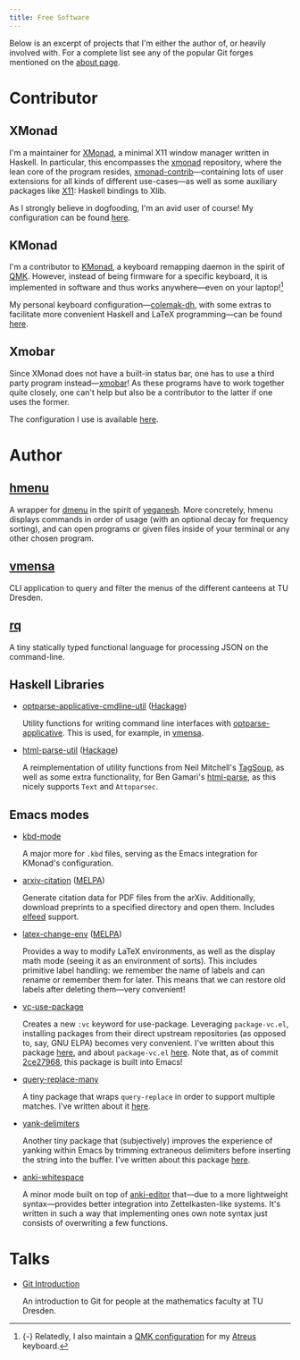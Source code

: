 ```yaml
---
title: Free Software
---
```


Below is an excerpt of projects that I'm either the author of, or heavily involved with.
For a complete list see any of the popular Git forges mentioned on the [about page](./about.html).

# Contributor

## XMonad

I'm a maintainer for [XMonad], a minimal X11 window manager written in Haskell.
In particular, this encompasses the [xmonad][xmonad:repo] repository,
where the lean core of the program resides,
[xmonad-contrib][xmonad-contrib:repo]—containing lots of user extensions for all kinds of different use-cases—<!--
-->as well as some auxiliary packages like [X11][X11:repo]: Haskell bindings to Xlib.

As I strongly believe in dogfooding, I'm an avid user of course!
My configuration can be found
[here](https://gitlab.com/slotThe/dotfiles/-/tree/master/xmonad).

## KMonad

I'm a contributor to [KMonad],
a keyboard remapping daemon in the spirit of [QMK].
However,
instead of being firmware for a specific keyboard,
it is implemented in software and thus works anywhere<!--
-->—even on your laptop![^1]

My personal keyboard configuration—[colemak-dh],
with some extras to facilitate more convenient Haskell and LaTeX programming—can be found
[here](https://gitlab.com/slotThe/dotfiles/-/blob/master/kmonad/config.kbd).

## Xmobar

Since XMonad does not have a built-in status bar,
one has to use a third party program instead—[xmobar]!
As these programs have to work together quite closely,
one can't help but also be a contributor to the latter if one uses the former.

The configuration I use is available
[here](https://gitlab.com/slotThe/dotfiles/-/blob/master/xmobar/xmobarrc.hs).

# Author

## [hmenu]

A wrapper for [dmenu] in the spirit of [yeganesh].
More concretely, hmenu displays commands in order of usage
(with an optional decay for frequency sorting),
and can open programs or given files inside of your terminal or any other chosen program.

## [vmensa]

CLI application to query and filter the menus of the different canteens at TU Dresden.

## [rq]

A tiny statically typed functional language for processing JSON on the command-line.

## Haskell Libraries

+ [optparse-applicative-cmdline-util] ([Hackage](https://hackage.haskell.org/package/optparse-applicative-cmdline-util))

  Utility functions for writing command line interfaces with [optparse-applicative].
  This is used, for example, in [vmensa].

+ [html-parse-util] ([Hackage](https://hackage.haskell.org/package/html-parse-util))

  A reimplementation of utility functions from Neil Mitchell's [TagSoup],
  as well as some extra functionality,
  for Ben Gamari's [html-parse],
  as this nicely supports `Text` and `Attoparsec`.

## Emacs modes

+ [kbd-mode]

  A major more for `.kbd` files,
  serving as the Emacs integration for KMonad's configuration.

+ [arxiv-citation] ([MELPA](https://melpa.org/#/arxiv-citation))

  Generate citation data for PDF files from the arXiv.
  Additionally, download preprints to a specified directory and open them.
  Includes [elfeed] support.

+ [latex-change-env] ([MELPA](https://melpa.org/#/latex-change-env))

  Provides a way to modify LaTeX environments,
  as well as the display math mode (seeing it as an environment of sorts).
  This includes primitive label handling:
  we remember the name of labels and can rename or remember them for later.
  This means that we can restore old labels after deleting them—very convenient!

+ [vc-use-package]

  Creates a new `:vc` keyword for use-package.
  Leveraging `package-vc.el`,
  installing packages from their direct upstream repositories
  (as opposed to, say, GNU ELPA)
  becomes very convenient.
  I've written about this package [here][post:vc-use-package],
  and about `package-vc.el` [here][post:package-vc-install].
  Note that,
  as of commit [2ce27968][emacs:vc-keyword],
  this package is built into Emacs!

+ [query-replace-many]

  A tiny package that wraps `query-replace` in order to support multiple matches.
  I've written about it [here][post:query-replace-many].

+ [yank-delimiters]

  Another tiny package that (subjectively) improves the experience of
  yanking within Emacs by trimming extraneous delimiters before inserting the string into the buffer.
  I've written about this package [here][post:yanking].

+ [anki-whitespace]

  A minor mode built on top of [anki-editor] that—due to a more lightweight syntax—provides better integration into Zettelkasten-like systems.
  It's written in such a way that implementing ones own note syntax just consists of overwriting a few functions.

# Talks

+ [Git Introduction]

  An introduction to Git for people at the mathematics faculty at TU Dresden.

[Atreus]: https://tony-zorman.com/posts/atreus-review.html
[Git Introduction]: ./talks/git-introduction.html
[KMonad]: https://github.com/kmonad/kmonad
[QMK configuration]: https://github.com/slotThe/qmk_firmware/tree/keyboardio/atreus/slotThe/keyboards/keyboardio/atreus/keymaps/slotthe
[QMK]: https://qmk.fm/
[TagSoup]: https://hackage.haskell.org/package/tagsoup
[X11:repo]: https://github.com/xmonad/X11
[XMonad]: https://xmonad.org/
[anki-editor]: https://github.com/anki-editor/anki-editor
[anki-whitespace]: https://github.com/anki-editor/anki-whitespace
[arxiv-citation]: https://github.com/slotThe/arxiv-citation
[colemak-dh]: https://colemakmods.github.io/mod-dh/
[dmenu]: https://tools.suckless.org/dmenu/
[elfeed]: https://github.com/skeeto/elfeed
[emacs:vc-keyword]: https://git.savannah.gnu.org/cgit/emacs.git/commit/?id=2ce279680bf9c1964e98e2aa48a03d6675c386fe
[hmenu]: https://github.com/slotThe/hmenu
[html-parse-util]: https://github.com/slotThe/html-parse-util
[html-parse]: https://hackage.haskell.org/package/html-parse
[html:vc-use-package]: https://tony-zorman.com/posts/vc-use-package.html
[kbd-mode]: https://github.com/kmonad/kbd-mode
[latex-change-env]: https://github.com/slotThe/change-env
[optparse-applicative-cmdline-util]: https://github.com/slotThe/optparse-applicative-cmdline-util
[optparse-applicative]: https://hackage.haskell.org/package/optparse-applicative
[post:package-vc-install]: https://tony-zorman.com/posts/package-vc-install.html
[post:query-replace-many]: https://tony-zorman.com/posts/query-replace-many.html
[post:vc-use-package]: https://tony-zorman.com/posts/vc-use-package.html
[post:yanking]: https://tony-zorman.com/posts/yanking.html
[query-replace-many]: https://github.com/slotThe/query-replace-many
[rq]: https://github.com/slotThe/rq
[vc-use-package]: https://github.com/slotThe/vc-use-package
[vmensa]: https://github.com/slotThe/vmensa
[xmobar:#656]: https://codeberg.org/xmobar/xmobar/issues/656
[xmobar]: https://codeberg.org/xmobar/xmobar
[xmonad-contrib:repo]: https://github.com/xmonad/xmonad-contrib
[xmonad:repo]: https://github.com/xmonad/xmonad
[yank-delimiters]: https://github.com/slotThe/yank-delimiters
[yeganesh]: https://hackage.haskell.org/package/yeganesh

[^1]: {-} Relatedly, I also maintain a [QMK configuration] for my [Atreus] keyboard.
